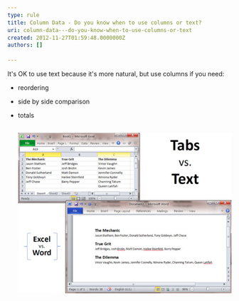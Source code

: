 ```yaml
---
type: rule
title: Column Data - Do you know when to use columns or text?
uri: column-data---do-you-know-when-to-use-columns-or-text
created: 2012-11-27T01:59:48.0000000Z
authors: []

---
```


It's OK to use text because it's more natural, but use columns if you need:

- reordering
- side by side comparison
- totals

   ​
![ While text looks friendlier, in terms of presenting data it's not the easiest to read](../../assets/ColumnsText.jpg)
